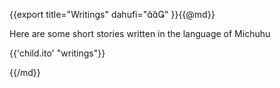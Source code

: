 {{export
	title="Writings"
	dahufi=""
}}{{@md}}

Here are some short stories written in the language of Michuhu

{{'child.ito' "writings"}}

{{/md}}
